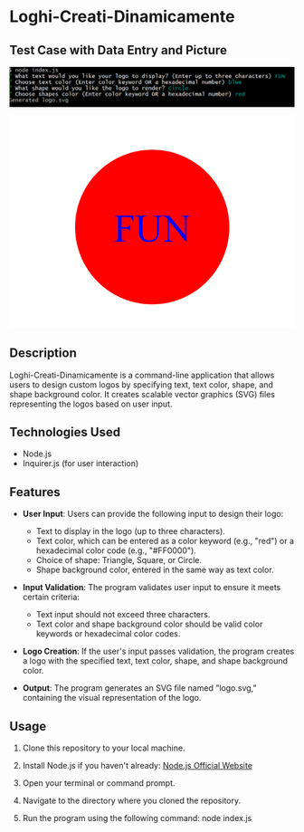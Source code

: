 # Loghi-Creati-Dinamicamente
## Test Case with Data Entry and Picture
![Alt text](logo.display.testdata.png)

![Alt text](logo.display.png)
## Description

Loghi-Creati-Dinamicamente is a command-line application that allows users to design custom logos by specifying text, text color, shape, and shape background color. It creates scalable vector graphics (SVG) files representing the logos based on user input.

## Technologies Used

- Node.js
- Inquirer.js (for user interaction)

## Features

- **User Input**: Users can provide the following input to design their logo:
  - Text to display in the logo (up to three characters).
  - Text color, which can be entered as a color keyword (e.g., "red") or a hexadecimal color code (e.g., "#FF0000").
  - Choice of shape: Triangle, Square, or Circle.
  - Shape background color, entered in the same way as text color.

- **Input Validation**: The program validates user input to ensure it meets certain criteria:
  - Text input should not exceed three characters.
  - Text color and shape background color should be valid color keywords or hexadecimal color codes.

- **Logo Creation**: If the user's input passes validation, the program creates a logo with the specified text, text color, shape, and shape background color.

- **Output**: The program generates an SVG file named "logo.svg," containing the visual representation of the logo.

## Usage

1. Clone this repository to your local machine.

2. Install Node.js if you haven't already: [Node.js Official Website](https://nodejs.org/)

3. Open your terminal or command prompt.

4. Navigate to the directory where you cloned the repository.

5. Run the program using the following command: node index.js



